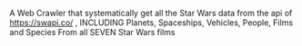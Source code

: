 A Web Crawler that systematically get all the Star Wars data from the api of https://swapi.co/ , INCLUDING Planets, Spaceships, Vehicles, People, Films and Species From all SEVEN Star Wars films
